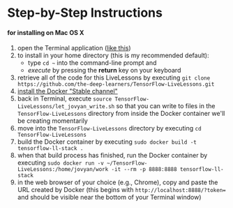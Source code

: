# Step-by-Step Instructions
#### for installing on Mac OS X

1. open the Terminal application ([like this](http://www.wikihow.com/Open-a-Terminal-Window-in-Mac))
2. to install in your home directory (this is my recommended default):
	* type `cd ~` into the command-line prompt and 
	* *execute* by pressing the **return** key on your keyboard
3. retrieve all of the code for this LiveLessons by executing `git clone https://github.com/the-deep-learners/TensorFlow-LiveLessons.git`
4. [install the Docker "Stable channel"](https://docs.docker.com/docker-for-mac/install/)
5. back in Terminal, execute `source TensorFlow-LiveLessons/let_jovyan_write.sh` so that you can write to files in the `TensorFlow-LiveLessons` directory from inside the Docker container we'll be creating momentarily 
6. move into the `TensorFlow-LiveLessons` directory by executing `cd TensorFlow-LiveLessons`
7. build the Docker container by executing `sudo docker build -t tensorflow-ll-stack .`
8. when that build process has finished, run the Docker container by executing `sudo docker run -v ~/TensorFlow-LiveLessons:/home/jovyan/work -it --rm -p 8888:8888 tensorflow-ll-stack`
9. in the web browser of your choice (e.g., Chrome), copy and paste the URL created by Docker (this begins with `http://localhost:8888/?token=` and should be visible near the bottom of your Terminal window) 

